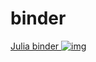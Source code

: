 # binder


[Julia binder ![img](https://mybinder.org/badge_logo.svg)](https://mybinder.org/v2/gh/akielbowicz/binder.git/julia?urlpath=lab)
